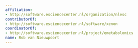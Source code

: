 ```yaml
---
affiliation:
- http://software.esciencecenter.nl/organization/nlesc
contributorOf:
- http://software.esciencecenter.nl/software/xenon
coordinatorOf:
- http://software.esciencecenter.nl/project/emetabolomics
name: Rob van Nieuwpoort
---
```


